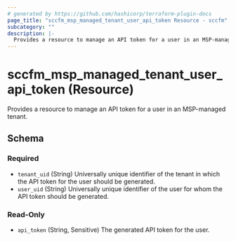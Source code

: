 ```yaml
---
# generated by https://github.com/hashicorp/terraform-plugin-docs
page_title: "sccfm_msp_managed_tenant_user_api_token Resource - sccfm"
subcategory: ""
description: |-
  Provides a resource to manage an API token for a user in an MSP-managed tenant.
---
```


# sccfm_msp_managed_tenant_user_api_token (Resource)

Provides a resource to manage an API token for a user in an MSP-managed tenant.



<!-- schema generated by tfplugindocs -->
## Schema

### Required

- `tenant_uid` (String) Universally unique identifier of the tenant in which the API token for the user should be generated.
- `user_uid` (String) Universally unique identifier of the user for whom the API token should be generated.

### Read-Only

- `api_token` (String, Sensitive) The generated API token for the user.
